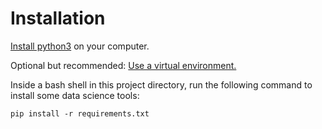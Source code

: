 # Installation

[Install python3](https://www.python.org/downloads/) on your computer.

Optional but recommended: [Use a virtual environment.](https://docs.python.org/3/library/venv.html)

Inside a bash shell in this project directory, run the following command to install some data science tools:

```
pip install -r requirements.txt
```
